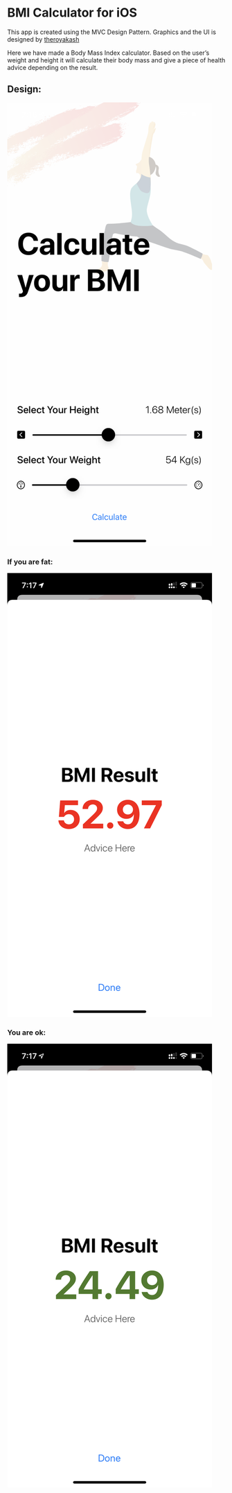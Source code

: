 #  BMI Calculator for iOS

This app is created using the MVC Design Pattern. Graphics and the UI is designed by [theroyakash](www.iamroyakash.com)

Here we have made a Body Mass Index calculator. Based on the user’s weight and height it will calculate their body mass and give a piece of health advice depending on the result.

## Design: 

![iOS View](Documentation/firstView.PNG)
### If you are fat:
![iOS View](Documentation/obesse.PNG)
### You are ok:
![iOS View](Documentation/ok.PNG)

